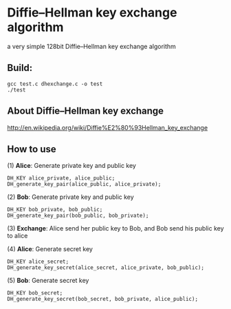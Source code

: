 # Diffie–Hellman key exchange algorithm
a very simple 128bit Diffie–Hellman key exchange algorithm

## Build:
```
gcc test.c dhexchange.c -o test
./test
```
## About Diffie–Hellman key exchange

http://en.wikipedia.org/wiki/Diffie%E2%80%93Hellman_key_exchange


## How to use
(1) <b>Alice</b>: Generate private key and public key
```
DH_KEY alice_private, alice_public;
DH_generate_key_pair(alice_public, alice_private);
```
(2) <b>Bob</b>: Generate private key and public key
```
DH_KEY bob_private, bob_public;
DH_generate_key_pair(bob_public, bob_private);
```
(3) <b>Exchange</b>: Alice send her public key to Bob, and Bob send his public key to alice

(4) <b>Alice</b>: Generate secret key
```
DH_KEY alice_secret;
DH_generate_key_secret(alice_secret, alice_private, bob_public);
```
(5) <b>Bob</b>: Generate secret key
```
DH_KEY bob_secret;
DH_generate_key_secret(bob_secret, bob_private, alice_public);
```
